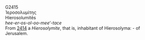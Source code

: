 <body>
  <p>G2415<br>  Ἱεροσολυμίτης  <br> Hierosolumitēs  <br><i>hee-er-os-ol-oo-mee‘-tace </i><br>From <a href="g2414.htm">2414</a>  a <i>Hierosolymite</i>, that is, inhabitant of Hierosolyma: - of Jerusalem.<br></p>
 </body>